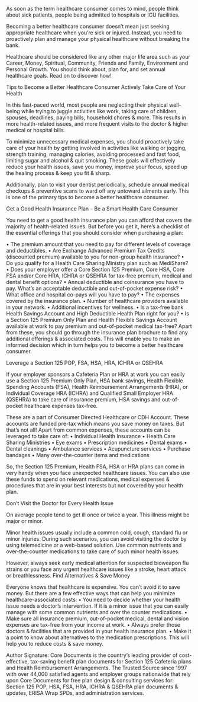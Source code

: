 As soon as the term healthcare consumer comes to mind, people think about sick patients, people being admitted to hospitals or ICU facilities. 

Becoming a better healthcare consumer doesn’t mean just seeking appropriate healthcare when you’re sick or injured. Instead, you need to proactively plan and manage your physical healthcare without breaking the bank. 

Healthcare should be considered like any other major life area such as your Career, Money, Spiritual, Community, Friends and Family, Environment and Personal Growth.  You should think about, plan for, and set annual healthcare goals. Read on to discover how!

Tips to Become a Better Healthcare Consumer
Actively Take Care of Your Health

In this fast-paced world, most people are neglecting their physical well-being while trying to juggle activities like work, taking care of children, spouses, deadlines, paying bills, household chores & more. This results in more health-related issues, and more frequent visits to the doctor & higher medical or hospital bills. 

To minimize unnecessary medical expenses, you should proactively take care of your health by getting involved in activities like walking or jogging, strength training, managing calories, avoiding processed and fast food, limiting sugar and alcohol & quit smoking. These goals will effectively reduce your health issues, save you money, improve your focus, speed up the healing process & keep you fit & sharp.

Additionally, plan to visit your dentist periodically, schedule annual medical checkups & preventive scans to ward off any untoward ailments early. This is one of the primary tips to become a better healthcare consumer.

Get a Good Health Insurance Plan – Be a Smart Health Care Consumer

You need to get a good health insurance plan you can afford that covers the majority of health-related issues. But before you get it, here’s a checklist of the essential offerings that you should consider when purchasing a plan:

•	The premium amount that you need to pay for different levels of coverage and deductibles.
•	Are Exchange Advanced Premium Tax Credits (discounted premium) available to you for non-group health insurance?
•	Do you qualify for a Health Care Sharing Ministry plan such as MediShare?
•	Does your employer offer a Core Section 125 Premium, Core HSA, Core FSA and/or Core HRA, ICHRA or QSEHRA for tax-free premium, medical and dental benefit options? 
•	Annual deductible and coinsurance you have to pay. What’s an acceptable deductible and out-of-pocket expense risk?
•	What office and hospital co-pays will you have to pay?
•	The expenses covered by the insurance plan.
•	Number of healthcare providers available in your network.
•	Additional incentives for wellness.
•	Is a tax-free bank Health Savings Account and High Deductible Health Plan right for you?
•	Is a Section 125 Premium Only Plan and Health Flexible Savings Account available at work to pay premium and out-of-pocket medical tax-free?
Apart from these, you should go through the insurance plan brochure to find any additional offerings & associated costs.  This will enable you to make an informed decision which in turn helps you to become a better healthcare consumer.

Leverage a Section 125 POP, FSA, HSA, HRA, ICHRA or QSEHRA

If your employer sponsors a Cafeteria Plan or HRA at work you can easily use a Section 125 Premium Only Plan, HSA bank savings, Health Flexible Spending Accounts (FSA), Health Reimbursement Arrangements (HRA), or Individual Coverage HRA (ICHRA) and Qualified Small Employer HRA (QSEHRA) to take care of insurance premium, HSA savings and out-of-pocket healthcare expenses tax-free.

These are a part of Consumer Directed Healthcare or CDH Account. These accounts are funded pre-tax which means you save money on taxes. But that’s not all! 
Apart from common expenses, these accounts can be leveraged to take care of:
•	Individual Health Insurance
•	Health Care Sharing Ministries
•	Eye exams
•	Prescription medicines
•	Dental exams
•	Dental cleanings
•	Ambulance services
•	Acupuncture services
•	Purchase bandages
•	Many over-the-counter items and medications

So, the Section 125 Premium, Health FSA, HSA or HRA plans can come in very handy when you face unexpected healthcare issues. You can also use these funds to spend on relevant medications, medical expenses & procedures that are in your best interests but not covered by your health plan. 

Don’t Visit the Doctor for Every Health Issue

On average people tend to get ill once or twice a year. This illness might be major or minor.

Minor health issues usually include a common cold, cough, standard flu or minor injuries.  During such scenarios, you can avoid visiting the doctor by using telemedicine or a web-based solution.  Use common nutrients and over-the-counter medications to take care of such minor health issues. 

However, always seek early medical attention for suspected bioweapon flu strains or you face any urgent healthcare issues like a stroke, heart attack or breathlessness.
Find Alternatives & Save Money

Everyone knows that healthcare is expensive. You can’t avoid it to save money. But there are a few effective ways that can help you minimize healthcare-associated costs:
•	You need to decide whether your health issue needs a doctor’s intervention. If it is a minor issue that you can easily manage with some common nutrients and over the counter medications.
•	Make sure all insurance premium, out-of-pocket medical, dental and vision expenses are tax-free from your income at work.
•	Always prefer those doctors & facilities that are provided in your health insurance plan.
•	Make it a point to know about alternatives to the medication prescriptions. This will help you to reduce costs & save money.

Author Signature: Core Documents is the country’s leading provider of cost-effective, tax-saving benefit plan documents for Section 125 Cafeteria plans and Health Reimbursement Arrangements. The Trusted Source since 1997 with over 44,000 satisfied agents and employer groups nationwide that rely upon Core Documents for free plan design & consulting services for: Section 125 POP, HSA, FSA, HRA, ICHRA & QSEHRA plan documents & updates, ERISA Wrap SPDs, and administration services.
